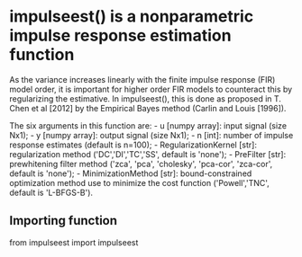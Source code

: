 # impulseest() is a nonparametric impulse response estimation function

As the variance increases linearly with the finite impulse response (FIR) model order, it is important for higher order FIR models to counteract this by regularizing the estimative. In impulseest(), this is done as proposed in T. Chen et al [2012] by the Empirical Bayes method (Carlin and Louis [1996]).

The six arguments in this function are:
    - u [numpy array]: input signal (size Nx1);
    - y [numpy array]: output signal (size Nx1);
    - n [int]: number of impulse response estimates (default is n=100);
    - RegularizationKernel [str]: regularization method ('DC','DI','TC','SS', default is 'none');
    - PreFilter [str]: prewhitening filter method ('zca', 'pca', 'cholesky', 'pca-cor', 'zca-cor', default is 'none');
    - MinimizationMethod [str]: bound-constrained optimization method use to minimize the cost function ('Powell','TNC', default is 'L-BFGS-B').

## Importing function

from impulseest import impulseest